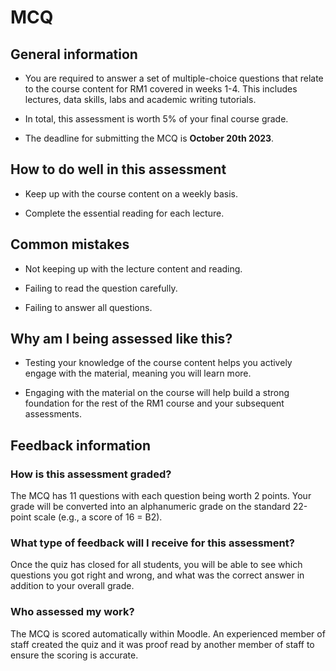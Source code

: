

# MCQ

## General information

- You are required to answer a set of multiple-choice questions that relate to the course content for RM1 covered in weeks 1-4. This includes lectures, data skills, labs and academic writing tutorials. 

- In total, this assessment is worth 5% of your final course grade. 

- The deadline for submitting the MCQ is **October 20th 2023**.

## How to do well in this assessment

- Keep up with the course content on a weekly basis.

- Complete the essential reading for each lecture.

## Common mistakes

- Not keeping up with the lecture content and reading.

- Failing to read the question carefully.

- Failing to answer all questions. 

## Why am I being assessed like this?

- Testing your knowledge of the course content helps you actively engage with the material, meaning you will learn more.

- Engaging with the material on the course will help build a strong foundation for the rest of the RM1 course and your subsequent assessments. 

## Feedback information

### How is this assessment graded?

The MCQ has 11 questions with each question being worth 2 points. Your grade will be converted into an alphanumeric grade on the standard 22-point scale (e.g., a score of 16 = B2). 

### What type of feedback will I receive for this assessment?

Once the quiz has closed for all students, you will be able to see which questions you got right and wrong, and what was the correct answer in addition to your overall grade. 

### Who assessed my work?

The MCQ is scored automatically within Moodle. An experienced member of staff created the quiz and it was proof read by another member of staff to ensure the scoring is accurate. 
